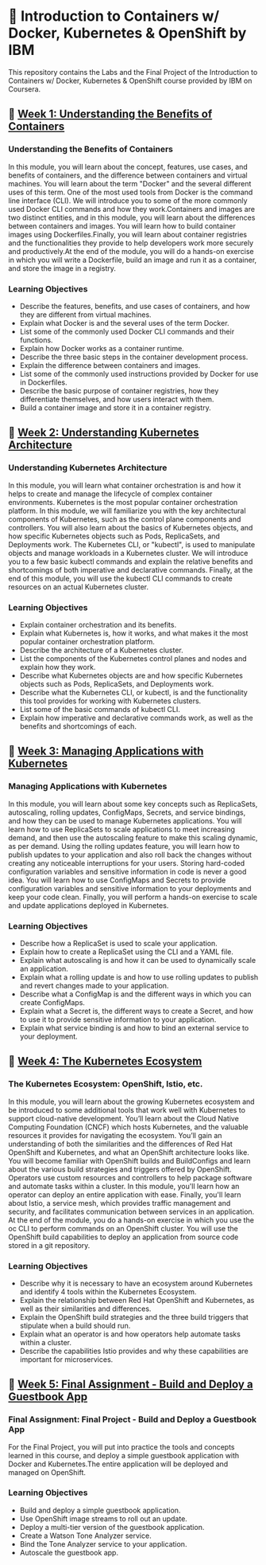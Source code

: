 # :rocket: Introduction to Containers w/ Docker, Kubernetes & OpenShift by IBM

This repository contains the Labs and the Final Project of the Introduction to Containers w/ Docker, Kubernetes &amp; OpenShift course provided by IBM on Coursera.

## :file_folder: [Week 1: Understanding the Benefits of Containers](https://github.com/evgenyzorin/IBM-Docker-Kubernetes-OpenShift/tree/main/Week%201)
### Understanding the Benefits of Containers
In this module, you will learn about the concept, features, use cases, and benefits of containers, and the difference between containers and virtual machines. You will learn about the term "Docker" and the several different uses of this term. One of the most used tools from Docker is the command line interface (CLI). We will introduce you to some of the more commonly used Docker CLI commands and how they work.Containers and images are two distinct entities, and in this module, you will learn about the differences between containers and images. You will learn how to build container images using Dockerfiles.Finally, you will learn about container registries and the functionalities they provide to help developers work more securely and productively.At the end of the module, you will do a hands-on exercise in which you will write a Dockerfile, build an image and run it as a container, and store the image in a registry.
### Learning Objectives
- Describe the features, benefits, and use cases of containers, and how they are different from virtual machines.
- Explain what Docker is and the several uses of the term Docker.
- List some of the commonly used Docker CLI commands and their functions.
- Explain how Docker works as a container runtime.
- Describe the three basic steps in the container development process.
- Explain the difference between containers and images.
- List some of the commonly used instructions provided by Docker for use in Dockerfiles.
- Describe the basic purpose of container registries, how they differentiate themselves, and how users interact with them.
- Build a container image and store it in a container registry.

## :file_folder: [Week 2: Understanding Kubernetes Architecture](https://github.com/evgenyzorin/IBM-Docker-Kubernetes-OpenShift/tree/main/Week%202)
### Understanding Kubernetes Architecture
In this module, you will learn what container orchestration is and how it helps to create and manage the lifecycle of complex container environments. Kubernetes is the most popular container orchestration platform. In this module, we will familiarize you with the key architectural components of Kubernetes, such as the control plane components and controllers. You will also learn about the basics of Kubernetes objects, and how specific Kubernetes objects such as Pods, ReplicaSets, and Deployments work. The Kubernetes CLI, or "kubectl", is used to manipulate objects and manage workloads in a Kubernetes cluster. We will introduce you to a few basic kubectl commands and explain the relative benefits and shortcomings of both imperative and declarative commands. Finally, at the end of this module, you will use the kubectl CLI commands to create resources on an actual Kubernetes cluster.
### Learning Objectives
- Explain container orchestration and its benefits.
- Explain what Kubernetes is, how it works, and what makes it the most popular container orchestration platform.
- Describe the architecture of a Kubernetes cluster.
- List the components of the Kubernetes control planes and nodes and explain how they work.
- Describe what Kubernetes objects are and how specific Kubernetes objects such as Pods, ReplicaSets, and Deployments work.
- Describe what the Kubernetes CLI, or kubectl, is and the functionality this tool provides for working with Kubernetes clusters.
- List some of the basic commands of kubectl CLI.
- Explain how imperative and declarative commands work, as well as the benefits and shortcomings of each.

## :file_folder: [Week 3: Managing Applications with Kubernetes](https://github.com/evgenyzorin/IBM-Docker-Kubernetes-OpenShift/tree/main/Week%203)
### Managing Applications with Kubernetes
In this module, you will learn about some key concepts such as ReplicaSets, autoscaling, rolling updates, ConfigMaps, Secrets, and service bindings, and how they can be used to manage Kubernetes applications. You will learn how to use ReplicaSets to scale applications to meet increasing demand, and then use the autoscaling feature to make this scaling dynamic, as per demand. Using the rolling updates feature, you will learn how to publish updates to your application and also roll back the changes without creating any noticeable interruptions for your users. Storing hard-coded configuration variables and sensitive information in code is never a good idea. You will learn how to use ConfigMaps and Secrets to provide configuration variables and sensitive information to your deployments and keep your code clean. Finally, you will perform a hands-on exercise to scale and update applications deployed in Kubernetes.
### Learning Objectives
- Describe how a ReplicaSet is used to scale your application.
- Explain how to create a ReplicaSet using the CLI and a YAML file.
- Explain what autoscaling is and how it can be used to dynamically scale an application.
- Explain what a rolling update is and how to use rolling updates to publish and revert changes made to your application.
- Describe what a ConfigMap is and the different ways in which you can create ConfigMaps.
- Explain what a Secret is, the different ways to create a Secret, and how to use it to provide sensitive information to your application.
- Explain what service binding is and how to bind an external service to your deployment.

## :file_folder: [Week 4: The Kubernetes Ecosystem](https://github.com/evgenyzorin/IBM-Docker-Kubernetes-OpenShift/tree/main/Week%204)
### The Kubernetes Ecosystem: OpenShift, Istio, etc.
In this module, you will learn about the growing Kubernetes ecosystem and be introduced to some additional tools that work well with Kubernetes to support cloud-native development. You’ll learn about the Cloud Native Computing Foundation (CNCF) which hosts Kubernetes, and the valuable resources it provides for navigating the ecosystem. You’ll gain an understanding of both the similarities and the differences of Red Hat OpenShift and Kubernetes, and what an OpenShift architecture looks like. You will become familiar with OpenShift builds and BuildConfigs and learn about the various build strategies and triggers offered by OpenShift. Operators use custom resources and controllers to help package software and automate tasks within a cluster. In this module, you'll learn how an operator can deploy an entire application with ease. Finally, you'll learn about Istio, a service mesh, which provides traffic management and security, and facilitates communication between services in an application. At the end of the module, you do a hands-on exercise in which you use the oc CLI to perform commands on an OpenShift cluster. You will use the OpenShift build capabilities to deploy an application from source code stored in a git repository.
### Learning Objectives
- Describe why it is necessary to have an ecosystem around Kubernetes and identify 4 tools within the Kubernetes Ecosystem.
- Explain the relationship between Red Hat OpenShift and Kubernetes, as well as their similarities and differences.
- Explain the OpenShift build strategies and the three build triggers that stipulate when a build should run.
- Explain what an operator is and how operators help automate tasks within a cluster.
- Describe the capabilities Istio provides and why these capabilities are important for microservices.

## :file_folder: [Week 5: Final Assignment - Build and Deploy a Guestbook App](https://github.com/evgenyzorin/IBM-Docker-Kubernetes-OpenShift/tree/main/Week%205)
### Final Assignment: Final Project - Build and Deploy a Guestbook App
For the Final Project, you will put into practice the tools and concepts learned in this course, and deploy a simple guestbook application with Docker and Kubernetes.The entire application will be deployed and managed on OpenShift.
### Learning Objectives
- Build and deploy a simple guestbook application.
- Use OpenShift image streams to roll out an update.
- Deploy a multi-tier version of the guestbook application.
- Create a Watson Tone Analyzer service.
- Bind the Tone Analyzer service to your application.
- Autoscale the guestbook app.
